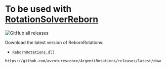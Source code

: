 # To be used with [RotationSolverReborn](https://github.com/FFXIV-CombatReborn/RotationSolverReborn)
![GitHub all releases](https://img.shields.io/github/downloads/aventurescence/ArgentiRotations/total)

Download the latest version of RebornRotations:

- [`RebornRotations.dll`](https://github.com/aventurescence/ArgentiRotations/releases/latest/download/RebornRotations.dll)

```
https://github.com/aventurescence/ArgentiRotations/releases/latest/download/RebornRotations.dll
```
